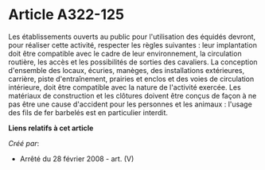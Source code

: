 # Article A322-125

Les établissements ouverts au public pour l'utilisation des équidés devront, pour réaliser cette activité, respecter les
règles suivantes : leur implantation doit être compatible avec le cadre de leur environnement, la circulation routière, les
accès et les possibilités de sorties des cavaliers. La conception d'ensemble des locaux, écuries, manèges, des installations
extérieures, carrière, piste d'entraînement, prairies et enclos et des voies de circulation intérieure, doit être compatible
avec la nature de l'activité exercée. Les matériaux de construction et les clôtures doivent être conçus de façon à ne pas
être une cause d'accident pour les personnes et les animaux : l'usage des fils de fer barbelés est en particulier interdit.

**Liens relatifs à cet article**

_Créé par_:

  - Arrêté du 28 février 2008 - art. (V)
